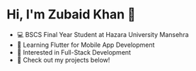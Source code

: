 # Hi, I'm Zubaid Khan 👋
- 💻 BSCS Final Year Student at Hazara University Mansehra
- 📱 Learning Flutter for Mobile App Development
- 🚀 Interested in Full-Stack Development
- 🔗 Check out my projects below!
